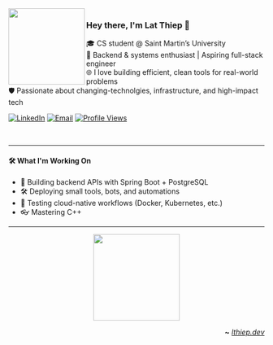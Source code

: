 <img align="left" src="https://i.redd.it/n2qi3magta9a1.gif" height="150"/>

### Hey there, I'm Lat Thiep 👋

🎓 CS student @ Saint Martin’s University  
🔧 Backend & systems enthusiast | Aspiring full-stack engineer  
🌐 I love building efficient, clean tools for real-world problems  
🛡️ Passionate about changing-technolgies, infrastructure, and high-impact tech

[![LinkedIn](https://img.shields.io/badge/LinkedIn-Connect-blue?style=flat&logo=linkedin&logoColor=white)](https://www.linkedin.com/in/lat-thiep-58b1b1285/)
[![Email](https://img.shields.io/badge/Email-thieplat@outlook.com-darkblue?style=flat&logo=gmail&logoColor=white)](mailto:thieplat@outlook.com)
[![Profile Views](https://komarev.com/ghpvc/?username=lthiep&color=blue&style=flat)](https://github.com/lthiep)

<br clear="left" />

---

#### 🛠️ What I'm Working On

- 🔁 Building backend APIs with Spring Boot + PostgreSQL  
- 🛠️ Deploying small tools, bots, and automations  
- 🧪 Testing cloud-native workflows (Docker, Kubernetes, etc.)
- 👓 Mastering C++

---

<p align="center">
  <img height="170" src="https://github-readme-streak-stats.herokuapp.com/?user=lthiep&theme=tokyonight&hide_border=true">
</p>


<div align="right">

**~** [_lthiep.dev_](https://github.com/lthiep)

</div>

<!--
**lthiep/lthiep** is a ✨ special ✨ repository because its `README.md` appears on your GitHub profile.
-->
